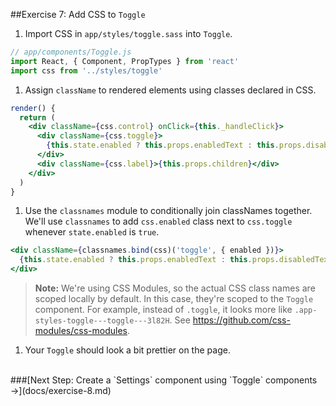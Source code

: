 ##Exercise 7: Add CSS to `Toggle`
1. Import CSS in `app/styles/toggle.sass` into `Toggle`.
  ```jsx
  // app/components/Toggle.js
  import React, { Component, PropTypes } from 'react'
  import css from '../styles/toggle'
  ```

1. Assign `className` to rendered elements using classes declared in CSS.
  ```jsx
  render() {
    return (
      <div className={css.control} onClick={this._handleClick}>
        <div className={css.toggle}>
          {this.state.enabled ? this.props.enabledText : this.props.disabledText}
        </div>
        <div className={css.label}>{this.props.children}</div>
      </div>
    )
  }
  ```

1. Use the `classnames` module to conditionally join classNames together. We'll use `classnames` to add
`css.enabled` class next to `css.toggle` whenever `state.enabled` is `true`.
  ```jsx
  <div className={classnames.bind(css)('toggle', { enabled })}>
    {this.state.enabled ? this.props.enabledText : this.props.disabledText}
  </div>
  ```
  > **Note:** We're using CSS Modules, so the actual CSS class names are scoped locally by default. In this case, they're
  scoped to the `Toggle` component. For example, instead of `.toggle`, it looks more like `.app-styles-toggle---toggle---3l82H`.
  See https://github.com/css-modules/css-modules.

1. Your `Toggle` should look a bit prettier on the page.


<br>
###[Next Step: Create a `Settings` component using `Toggle` components &rarr;](docs/exercise-8.md)
